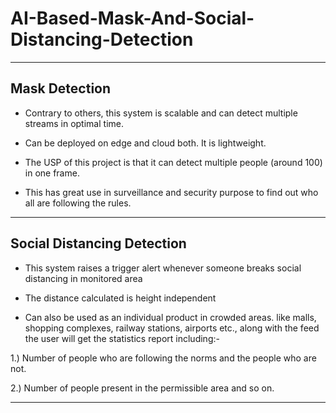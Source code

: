 # AI-Based-Mask-And-Social-Distancing-Detection
______________________________________________________________

 ## Mask Detection

- Contrary to others, this system is scalable and can detect multiple streams in optimal time. 
      

- Can be deployed on edge and cloud both. It is lightweight.
      

- The USP of this project is that it can detect multiple people (around 100) in one frame. 
      

- This has great use in surveillance and security purpose to find out who all are following the rules.

______________________________________________________________
## Social Distancing Detection

- This system raises a trigger alert whenever someone breaks social distancing in monitored area

- The distance calculated is height independent

- Can also be used as an individual product in crowded areas. like malls, shopping complexes, railway stations, airports etc., along with the feed the user will get the statistics report including:-

1.) Number of people who are following the norms and the people who are not.

2.) Number of people present in the permissible area and so on.

  
__________________________________________________________________
      
